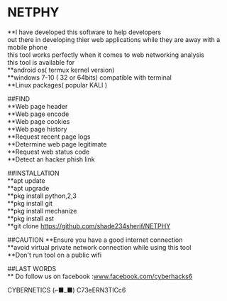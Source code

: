 # NETPHY</br>
**I have developed this software to help developers</br>
out there in developing thier web applications while they are away with a mobile phone</br>
this tool works perfectly when it comes to web networking analysis</br>
this tool is available for </br>
**android os( termux kernel version)</br>
**windows 7-10 ( 32 or 64bits) compatible with terminal</br>
**Linux packages( popular KALI )</br>

##FIND</br>
**Web page header</br>
**Web page encode</br>
**Web page cookies</br>
**Web page history</br>
**Request recent page logs </br>
**Determine web page legitimate</br>
**Request web status code </br>
**Detect an hacker phish link</br>

##INSTALLATION </br>
**apt update </br>
**apt upgrade </br>
**pkg install python,2,3 </br>
**pkg install git </br>
**pkg install mechanize</br>
**pkg install ast</br>
**git clone https://github.com/shade234sherif/NETPHY</br>

##CAUTION
**Ensure you have a good internet connection</br>
**avoid virtual private network connection while using this tool</br>
**Don't run tool on a public wifi </br>

##LAST WORDS</br>
** Do follow us on facebook :www.facebook.com/cyberhacks6</br>

CYBERNETICS (⌐■_■)            C73eERN3TICc6
